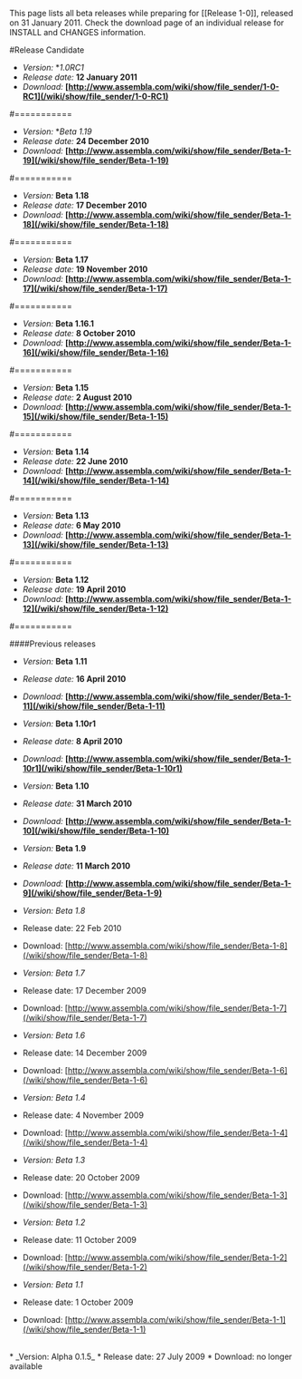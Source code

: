This page lists all beta releases while preparing for [[Release 1-0]], released on 31 January 2011. Check the download page of an individual release for INSTALL and CHANGES information.

#Release Candidate

* _Version:_ **1.0RC1*
* _Release date:_ **12 January 2011**
* _Download:_ **[http://www.assembla.com/wiki/show/file_sender/1-0-RC1](/wiki/show/file_sender/1-0-RC1)**

#===========
* _Version:_ **Beta 1.19*
* _Release date:_ **24 December 2010**
* _Download:_ **[http://www.assembla.com/wiki/show/file_sender/Beta-1-19](/wiki/show/file_sender/Beta-1-19)**

#===========

* _Version:_ **Beta 1.18**
* _Release date:_ **17 December 2010**
* _Download:_ **[http://www.assembla.com/wiki/show/file_sender/Beta-1-18](/wiki/show/file_sender/Beta-1-18)**

#===========

* _Version:_ **Beta 1.17**
* _Release date:_ **19 November 2010**
* _Download:_ **[http://www.assembla.com/wiki/show/file_sender/Beta-1-17](/wiki/show/file_sender/Beta-1-17)**

#===========

* _Version:_ **Beta 1.16.1**
* _Release date:_ **8 October 2010**
* _Download:_ **[http://www.assembla.com/wiki/show/file_sender/Beta-1-16](/wiki/show/file_sender/Beta-1-16)**

#===========

* _Version:_ **Beta 1.15**
* _Release date:_ **2 August 2010**
* _Download:_ **[http://www.assembla.com/wiki/show/file_sender/Beta-1-15](/wiki/show/file_sender/Beta-1-15)**

#===========

* _Version:_ **Beta 1.14**
* _Release date:_ **22 June 2010**
* _Download:_ **[http://www.assembla.com/wiki/show/file_sender/Beta-1-14](/wiki/show/file_sender/Beta-1-14)**

#===========

* _Version:_ **Beta 1.13**
* _Release date:_ **6 May 2010**
* _Download:_ **[http://www.assembla.com/wiki/show/file_sender/Beta-1-13](/wiki/show/file_sender/Beta-1-13)**

#===========

* _Version:_ **Beta 1.12**
* _Release date:_ **19 April 2010**
* _Download:_ **[http://www.assembla.com/wiki/show/file_sender/Beta-1-12](/wiki/show/file_sender/Beta-1-12)**

#===========

####Previous releases

* _Version:_ **Beta 1.11**
* _Release date:_ **16 April 2010**
* _Download:_ **[http://www.assembla.com/wiki/show/file_sender/Beta-1-11](/wiki/show/file_sender/Beta-1-11)**

* _Version:_ **Beta 1.10r1**
* _Release date:_ **8 April 2010**
* _Download:_ **[http://www.assembla.com/wiki/show/file_sender/Beta-1-10r1](/wiki/show/file_sender/Beta-1-10r1)**


* _Version:_ **Beta 1.10**
* _Release date:_ **31 March 2010**
* _Download:_ **[http://www.assembla.com/wiki/show/file_sender/Beta-1-10](/wiki/show/file_sender/Beta-1-10)**

* _Version:_ **Beta 1.9**
* _Release date:_ **11 March 2010**
* _Download:_ **[http://www.assembla.com/wiki/show/file_sender/Beta-1-9](/wiki/show/file_sender/Beta-1-9)**

* _Version: Beta 1.8_
* Release date: 22 Feb 2010
* Download: [http://www.assembla.com/wiki/show/file_sender/Beta-1-8](/wiki/show/file_sender/Beta-1-8)

* _Version: Beta 1.7_
* Release date: 17 December 2009
* Download: [http://www.assembla.com/wiki/show/file_sender/Beta-1-7](/wiki/show/file_sender/Beta-1-7)

* _Version: Beta 1.6_
* Release date: 14 December 2009
* Download: [http://www.assembla.com/wiki/show/file_sender/Beta-1-6](/wiki/show/file_sender/Beta-1-6)

* _Version: Beta 1.4_
* Release date: 4 November 2009
* Download: [http://www.assembla.com/wiki/show/file_sender/Beta-1-4](/wiki/show/file_sender/Beta-1-4)

* _Version: Beta 1.3_
* Release date: 20 October 2009
* Download: [http://www.assembla.com/wiki/show/file_sender/Beta-1-3](/wiki/show/file_sender/Beta-1-3)

* _Version: Beta 1.2_
* Release date: 11 October 2009
* Download: [http://www.assembla.com/wiki/show/file_sender/Beta-1-2](/wiki/show/file_sender/Beta-1-2)

* _Version: Beta 1.1_
* Release date: 1 October 2009
* Download: [http://www.assembla.com/wiki/show/file_sender/Beta-1-1](/wiki/show/file_sender/Beta-1-1)

<br>
* _Version: Alpha 0.1.5_
* Release date: 27 July 2009
* Download: no longer available







